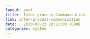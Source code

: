 ```yaml
---
layout: post
title:  Inter-process Communication
link: inter-process-communication
date:   2020-06-23 20:21:00 +0800
categories: system
---
```

